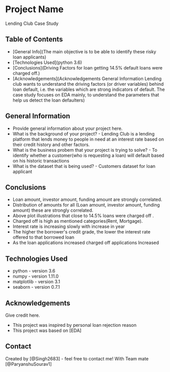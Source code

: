 # Project Name
Lending Club Case Study


## Table of Contents
* [General Info](The main objective is to be able to identify these risky loan applicants)
* [Technologies Used](python 3.6)
* [Conclusions](Driving Factors for loan getting 14.5% default loans were charged off.)
* [Acknowledgements](Acknowledgements General Information Lending club wants to understand the driving factors (or driver variables) behind loan default, i.e. the variables which are strong indicators of default. The case study focuses on EDA mainly, to understand the parameters that help us detect the loan defaulters)

<!-- You can include any other section that is pertinent to your problem -->

## General Information
- Provide general information about your project here.
- What is the background of your project? - Lending Club is a lending platform that lends money to people in need at an interest rate based on their credit history and other factors.
- What is the business probem that your project is trying to solve? - To identify whether a customer(who is requesting a loan) will default based on his historic transactions
- What is the dataset that is being used? - Customers dataset for loan applicant

<!-- You don't have to answer all the questions - just the ones relevant to your project. -->

## Conclusions
- Loan amount, investor amount, funding amount are strongly correlated.
- Distribution of amounts for all (Loan amount, investor amount, funding amount) these are strongly correlated.
- Above plot illustrations that close to 14.5% loans were charged off .
- Charged off is high as mentioned categories(Rent, Mortgage).
- Interest rate is increasing slowly with increase in year
- The higher the borrower's credit grade, the lower the interest rate offered to that borrowed loan
- As the loan applications increased  charged off applications Increased

<!-- You don't have to answer all the questions - just the ones relevant to your project. -->


## Technologies Used
- python - version 3.6
- numpy - version 1.11.0
- matplotlib - version 3.1
- seaborn - version 0.7.1

<!-- As the libraries versions keep on changing, it is recommended to mention the version of library used in this project -->

## Acknowledgements
Give credit here.
- This project was inspired by personal loan rejection reason
- This project was based on [EDA]


## Contact
Created by [@Singh2683] - feel free to contact me!
With Team mate [@ParyanshuSourav1]

<!-- Optional -->
<!-- ## License -->
<!-- This project is open source and available under the [... License](). -->

<!-- You don't have to include all sections - just the one's relevant to your project -->